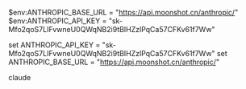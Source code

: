$env:ANTHROPIC_BASE_URL = "https://api.moonshot.cn/anthropic/"
$env:ANTHROPIC_API_KEY = "sk-Mfo2qoS7LIFvwneU0QWqNB2i9tBIHZzlPqCa57CFKv61f7Ww"

set ANTHROPIC_API_KEY = "sk-Mfo2qoS7LIFvwneU0QWqNB2i9tBIHZzlPqCa57CFKv61f7Ww"
set ANTHROPIC_BASE_URL = "https://api.moonshot.cn/anthropic/"

claude
